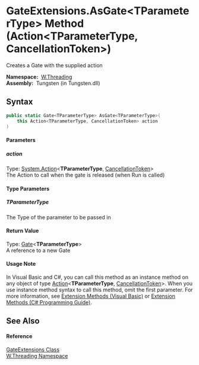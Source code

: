 GateExtensions.AsGate&lt;TParameterType> Method (Action&lt;TParameterType, CancellationToken>)
==============================================================================================
   Creates a Gate with the supplied action

  **Namespace:**  [W.Threading][1]  
  **Assembly:**  Tungsten (in Tungsten.dll)

Syntax
------

```csharp
public static Gate<TParameterType> AsGate<TParameterType>(
	this Action<TParameterType, CancellationToken> action
)

```

#### Parameters

##### *action*
Type: [System.Action][2]&lt;**TParameterType**, [CancellationToken][3]>  
The Action to call when the gate is released (when Run is called)

#### Type Parameters

##### *TParameterType*
The Type of the parameter to be passed in

#### Return Value
Type: [Gate][4]&lt;**TParameterType**>  
A reference to a new Gate
#### Usage Note
In Visual Basic and C#, you can call this method as an instance method on any object of type [Action][2]&lt;**TParameterType**, [CancellationToken][3]>. When you use instance method syntax to call this method, omit the first parameter. For more information, see [Extension Methods (Visual Basic)][5] or [Extension Methods (C# Programming Guide)][6].

See Also
--------

#### Reference
[GateExtensions Class][7]  
[W.Threading Namespace][1]  

[1]: ../README.md
[2]: http://msdn.microsoft.com/en-us/library/bb549311
[3]: http://msdn.microsoft.com/en-us/library/dd384802
[4]: ../Gate_1/README.md
[5]: http://msdn.microsoft.com/en-us/library/bb384936.aspx
[6]: http://msdn.microsoft.com/en-us/library/bb383977.aspx
[7]: README.md